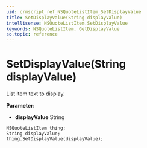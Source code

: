 ```yaml
---
uid: crmscript_ref_NSQuoteListItem_SetDisplayValue
title: SetDisplayValue(String displayValue)
intellisense: NSQuoteListItem.SetDisplayValue
keywords: NSQuoteListItem, GetDisplayValue
so.topic: reference
---
```


# SetDisplayValue(String displayValue)

List item text to display.

**Parameter:** 
 - **displayValue** String

```crmscript
NSQuoteListItem thing;
String displayValue;
thing.SetDisplayValue(displayValue);
```

